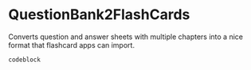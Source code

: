 # QuestionBank2FlashCards
Converts question and answer sheets with multiple chapters into a nice format that flashcard apps can import.

```
codeblock
```
